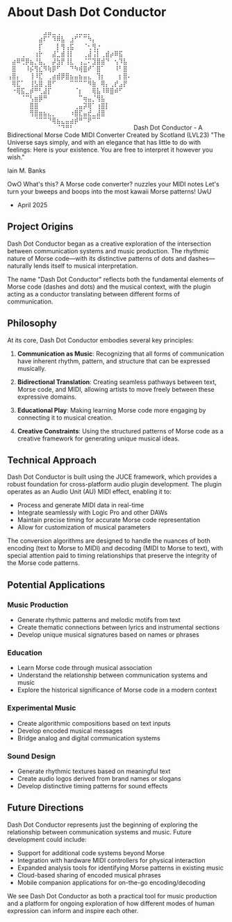 # About Dash Dot Conductor

⠀⠀⠀⠀⠀⠀⠀⠀⣠⣤⣀⢀⠀⠀⠀⢀⣀⣀⡀⠀⠀⠀⠀⠀⠀⠀⠀⠀
⠀⠀⠀⠀⠀⠀⠀⣴⠏⠁⠹⠿⣧⠀⣰⠋⠁⠉⠳⡄⠀⠀⠀⠀⠀⠀⠀⠀
⠀⠀⠀⠀⠀⠀⠀⡏⠀⠀⠀⡇⢻⢠⣯⠀⠀⠈⢂⢻⡐⠀⠀⠀⠀⠀⠀⠀
⠀⠀⠀⢀⠀⠀⢰⡗⠀⠀⣼⣁⣾⢸⡇⠀⠀⢀⣼⢨⡇⢀⣾⡴⠿⣯⠀⠀
⠀⣴⠿⢛⡿⣦⡘⣧⡀⠀⡼⣳⡟⢸⣇⠀⢠⣈⠍⣹⣿⣾⠙⠀⢢⠹⣧⠀
⠀⣿⠀⠀⠸⡮⢻⣎⠻⢷⡿⠋⠀⠀⠙⠳⢾⣿⠞⠁⣿⠁⠀⠀⠸⠃⣿⠀
⢠⣿⡄⠀⠀⢸⠸⣏⠀⢀⣴⣾⡿⣿⣦⣤⣦⣤⣄⠀⢹⡆⠀⠀⠀⡆⣿⠄
⠀⢿⣏⠁⠀⢸⣣⣿⢀⣿⠋⠀⠀⠀⠉⠉⠉⠉⠻⣷⠀⢿⡄⢀⡞⣠⡟⠀
⠀⠐⢿⣯⣀⡾⠛⢃⣼⡏⠀⠀⠀⠀⠀⠈⡆⠀⠀⢿⣧⠸⠿⣿⠾⠋⠀⠀
⠀⠀⠀⠈⠉⢣⣶⡿⠛⠀⠀⠀⠀⠀⠀⠀⠉⢶⣤⡈⢻⣧⠀⠀⠀⠀⠀⠀
⠀⠀⠀⠀⠀⣿⣿⠀⠀⠀⠀⠀⠀⠀⠀⢀⣤⡽⢿⠁⢰⣿⡇⠀⠀⠀⠀⠀
⠀⠀⠀⠀⠀⢻⣿⣶⣦⣄⡀⠀⠀⠀⠰⣿⣏⣤⣞⣀⣼⣿⠀⠀⠀⠀⠀⠀
⠀⠀⠀⠀⠀⠀⠈⠉⠉⠙⢿⣦⣄⣤⣴⡾⠛⠉⠟⠉⠉⠀⠀⠀⠀⠀⠀⠀
⠀⠀⠀⠀⠀⠀⠀⠀⠀⠀⠀⠈⠙⠛⠃⠀⠀⠀⠀⠀⠀⠀⠀⠀⠀⠀⠀⠀
Dash Dot Conductor - A Bidirectional Morse Code MIDI Converter
Created by Scotland (LVL23)
"The Universe says simply, and with an elegance that has little to do with feelings: Here is your existence. You are free to interpret it however you wish."

Iain M. Banks

OwO What's this? A Morse code converter? nuzzles your MIDI notes
Let's turn your bweeps and boops into the most kawaii Morse patterns! UwU
 - April 2025

## Project Origins

Dash Dot Conductor began as a creative exploration of the intersection between communication systems and music production. The rhythmic nature of Morse code—with its distinctive patterns of dots and dashes—naturally lends itself to musical interpretation.

The name "Dash Dot Conductor" reflects both the fundamental elements of Morse code (dashes and dots) and the musical context, with the plugin acting as a conductor translating between different forms of communication.

## Philosophy

At its core, Dash Dot Conductor embodies several key principles:

1. **Communication as Music**: Recognizing that all forms of communication have inherent rhythm, pattern, and structure that can be expressed musically.

2. **Bidirectional Translation**: Creating seamless pathways between text, Morse code, and MIDI, allowing artists to move freely between these expressive domains.

3. **Educational Play**: Making learning Morse code more engaging by connecting it to musical creation.

4. **Creative Constraints**: Using the structured patterns of Morse code as a creative framework for generating unique musical ideas.

## Technical Approach

Dash Dot Conductor is built using the JUCE framework, which provides a robust foundation for cross-platform audio plugin development. The plugin operates as an Audio Unit (AU) MIDI effect, enabling it to:

- Process and generate MIDI data in real-time
- Integrate seamlessly with Logic Pro and other DAWs
- Maintain precise timing for accurate Morse code representation
- Allow for customization of musical parameters

The conversion algorithms are designed to handle the nuances of both encoding (text to Morse to MIDI) and decoding (MIDI to Morse to text), with special attention paid to timing relationships that preserve the integrity of the Morse code patterns.

## Potential Applications

### Music Production
- Generate rhythmic patterns and melodic motifs from text
- Create thematic connections between lyrics and instrumental sections
- Develop unique musical signatures based on names or phrases

### Education
- Learn Morse code through musical association
- Understand the relationship between communication systems and music
- Explore the historical significance of Morse code in a modern context

### Experimental Music
- Create algorithmic compositions based on text inputs
- Develop encoded musical messages
- Bridge analog and digital communication systems

### Sound Design
- Generate rhythmic textures based on meaningful text
- Create audio logos derived from brand names or slogans
- Develop distinctive timing patterns for sound effects

## Future Directions

Dash Dot Conductor represents just the beginning of exploring the relationship between communication systems and music. Future development could include:

- Support for additional code systems beyond Morse
- Integration with hardware MIDI controllers for physical interaction
- Expanded analysis tools for identifying Morse patterns in existing music
- Cloud-based sharing of encoded musical phrases
- Mobile companion applications for on-the-go encoding/decoding

We see Dash Dot Conductor as both a practical tool for music production and a platform for ongoing exploration of how different modes of human expression can inform and inspire each other.
